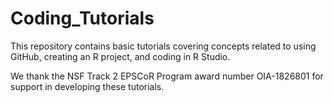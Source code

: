 # Coding_Tutorials
This repository contains basic tutorials covering concepts related to using GitHub, creating an R project, and coding in R Studio.

We thank the NSF Track 2 EPSCoR Program award number OIA-1826801 for support in developing these tutorials.
